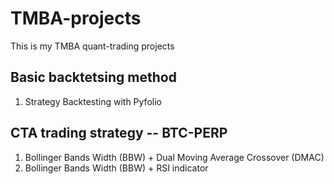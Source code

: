 # TMBA-projects
This is my TMBA quant-trading projects
## Basic backtetsing method
1. Strategy Backtesting with Pyfolio
## CTA trading strategy -- BTC-PERP
1. Bollinger Bands Width (BBW) + Dual Moving Average Crossover (DMAC)
2. Bollinger Bands Width (BBW) + RSI indicator
